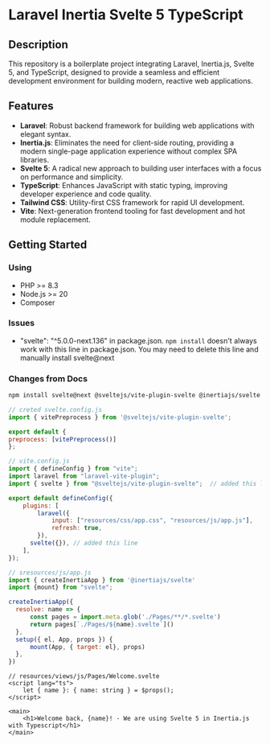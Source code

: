 # Laravel Inertia Svelte 5 TypeScript

## Description

This repository is a boilerplate project integrating Laravel, Inertia.js, Svelte 5, and TypeScript, designed to provide a seamless and efficient development environment for building modern, reactive web applications.

## Features

- **Laravel**: Robust backend framework for building web applications with elegant syntax.
- **Inertia.js**: Eliminates the need for client-side routing, providing a modern single-page application experience without complex SPA libraries.
- **Svelte 5**: A radical new approach to building user interfaces with a focus on performance and simplicity.
- **TypeScript**: Enhances JavaScript with static typing, improving developer experience and code quality.
- **Tailwind CSS**: Utility-first CSS framework for rapid UI development.
- **Vite**: Next-generation frontend tooling for fast development and hot module replacement.

## Getting Started

### Using

- PHP >= 8.3
- Node.js >= 20
- Composer

### Issues
- "svelte": "^5.0.0-next.136" in package.json. `npm install` doesn't always work with this line in package.json. You may need to delete this line and manually install svelte@next

### Changes from Docs

```bash
npm install svelte@next @sveltejs/vite-plugin-svelte @inertiajs/svelte
```

```javascript
// creted svelte.config.js
import { vitePreprocess } from '@sveltejs/vite-plugin-svelte';

export default {
preprocess: [vitePreprocess()]
};
```

```javascript
// vite.config.js
import { defineConfig } from "vite";
import laravel from "laravel-vite-plugin";
import { svelte } from "@sveltejs/vite-plugin-svelte";  // added this line

export default defineConfig({
    plugins: [
        laravel({
            input: ["resources/css/app.css", "resources/js/app.js"],
            refresh: true,
        }), 
      svelte({}), // added this line
    ],
});
```

```javascript
// sresources/js/app.js
import { createInertiaApp } from '@inertiajs/svelte'
import {mount} from "svelte";

createInertiaApp({
  resolve: name => {
      const pages = import.meta.glob('./Pages/**/*.svelte')
      return pages[`./Pages/${name}.svelte`]()
  },
  setup({ el, App, props }) {
      mount(App, { target: el}, props)
  },
})
```

```svelte
// resources/views/js/Pages/Welcome.svelte
<script lang="ts">
    let { name }: { name: string } = $props();
</script>

<main>
    <h1>Welcome back, {name}! - We are using Svelte 5 in Inertia.js with Typescript</h1>
</main>

```
